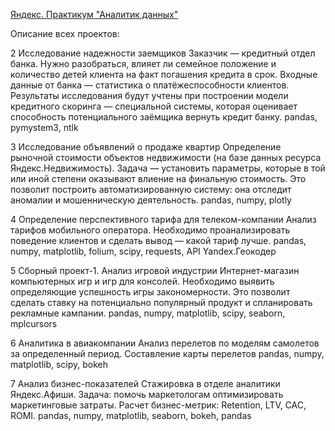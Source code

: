 [Яндекс. Практикум "Аналитик данных"](https://praktikum.yandex.ru/data-analyst/)

Описание всех проектов:

2 	Исследование надежности заемщиков 	Заказчик — кредитный отдел банка. Нужно разобраться, влияет ли семейное положение и количество детей клиента на факт погашения кредита в срок. Входные данные от банка — статистика о платёжеспособности клиентов. Результаты исследования будут учтены при построении модели кредитного скоринга — специальной системы, которая оценивает способность потенциального заёмщика вернуть кредит банку. 	pandas, pymystem3, ntlk

3 	Исследование объявлений о продаже квартир 	Определение рыночной стоимости объектов недвижимости (на базе данных ресурса Яндекс.Недвижимость). Задача — установить параметры, которые в той или иной степени оказывают влиение на финальную стоимость. Это позволит построить автоматизированную систему: она отследит аномалии и мошенническую деятельность. 	pandas, numpy, plotly

4 	Определение перспективного тарифа для телеком-компании 	Анализ тарифов мобильного оператора. Необходимо проанализировать поведение клиентов и сделать вывод — какой тариф лучше. 	pandas, numpy, matplotlib, folium, scipy, requests, API Yandex.Геокодер

5 	Сборный проект-1. Анализ игровой индустрии 	Интернет-магазин компьютерных игр и игр для консолей. Необходимо выявить определяющие успешность игры закономерности. Это позволит сделать ставку на потенциально популярный продукт и спланировать рекламные кампании. 	pandas, numpy, matplotlib, scipy, seaborn, mplcursors

6 	Аналитика в авиакомпании 	Анализ перелетов по моделям самолетов за определенный период. Составление карты перелетов 	pandas, numpy, matplotlib, scipy, bokeh

7 	Анализ бизнес-показателей 	Стажировка в отделе аналитики Яндекс.Афиши. Задача: помочь маркетологам оптимизировать маркетинговые затраты. Расчет бизнес-метрик: Retention, LTV, CAC, ROMI. 	pandas, numpy, matplotlib, seaborn, bokeh, pandas


